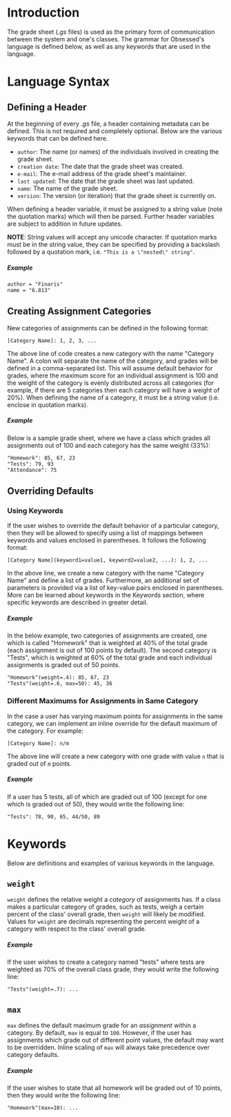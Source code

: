# Introduction

The grade sheet (*.gs* files) is used as the primary form of communication between the system and one's classes. The 
grammar for Obsessed's language is defined below, as well as any keywords that are used in the language.

[//]: # (TODO: Add a table of contents)
# Language Syntax

## Defining a Header
At the beginning of every *.gs* file, a header containing metadata can be defined. This is not required and completely 
optional. Below are the various keywords that can be defined here. 
* `author`: The name (or names) of the individuals involved in creating the grade sheet.
* `creation date`: The date that the grade sheet was created.
* `e-mail`: The e-mail address of the grade sheet's maintainer.
* `last updated`: The date that the grade sheet was last updated.
* `name`: The name of the grade sheet. 
* `version`: The version (or iteration) that the grade sheet is currently on.

When defining a header variable, it must be assigned to a string value (note the quotation marks) which will then be 
parsed. Further header variables are subject to addition in future updates.

**NOTE**: String values will accept any unicode character. If quotation marks must be in the string value, they can be 
specified by providing a backslash followed by a quotation mark, i.e. `"This is a \"nested\" string"`.

##### Example

``` 
author = "Finaris"
name = "6.813"
```

## Creating Assignment Categories

New categories of assignments can be defined in the following format:

```
[Category Name]: 1, 2, 3, ...
```

The above line of code creates a new category with the name "Category Name". A colon will separate the name of the 
category, and grades will be defined in a comma-separated list. This will assume default behavior for grades, where the 
maximum score for an individual assignment is 100 and the weight of the category is evenly distributed across all 
categories (for example, if there are 5 categories then each category will have a weight of 20%). When defining the name
of a category, it must be a string value (i.e. enclose in quotation marks).

##### Example

Below is a sample grade sheet, where we have a class which grades all assignments out of 100 and each category has the 
same weight (33%):

```
"Homework": 85, 67, 23
"Tests": 79, 93
"Attendance": 75
```

## Overriding Defaults

### Using Keywords
If the user wishes to override the default behavior of a particular category, then they will be allowed to specify using
 a list of mappings between keywords and values enclosed in parentheses. It follows the following format:

```
[Category Name](keyword1=value1, keyword2=value2, ...): 1, 2, ... 
```

In the above line, we create a new category with the name "Category Name" and define a list of grades. Furthermore, an 
additional set of parameters is provided via a list of key-value pairs enclosed in parentheses. More can be learned 
about keywords in the Keywords section, where specific keywords are described in greater detail.

##### Example

In the below example, two categories of assignments are created, one which is called "Homework" that is weighted at 40% 
of the total grade (each assignment is out of 100 points by default). The second category is "Tests", which is weighted 
at 60% of the total grade and each individual assignments is graded out of 50 points.

```
"Homework"(weight=.4): 85, 67, 23
"Tests"(weight=.6, max=50): 45, 36
```

### Different Maximums for Assignments in Same Category
In the case a user has varying maximum points for assignments in the same category, we can implement an inline override for the default maximum of the category. For example:
```
[Category Name]: n/m
```
The above line will create a new category with one grade with value `n` that is graded out of `m` points.

##### Example
If a user has 5 tests, all of which are graded out of 100 (except for one which is graded out of 50), they would write the following line:
```
"Tests": 78, 90, 65, 44/50, 89
```

# Keywords

Below are definitions and examples of various keywords in the language.

## `weight`
`weight` defines the relative weight a _category_ of assignments has. If a class makes a particular category of grades, such as tests, weigh a certain percent of the class' overall grade, then `weight` will likely be modified. Values for `weight` are decimals representing the percent weight of a category with respect to the class' overall grade.

##### Example
If the user wishes to create a category named "tests" where tests are weighted as 70% of the overall class grade, they would write the following line:
```
"Tests"(weight=.7): ...
```

## `max`
`max` defines the default maximum grade for an _assignment_ within a category. By default, `max` is equal to `100`. However, if the user has assignments which grade out of different point values, the default may want to be overridden. Inline scaling of `max` will always take precedence over category defaults.

##### Example
If the user wishes to state that all homework will be graded out of 10 points, then they would write the following line:
```
"Homework"(max=10): ...
```